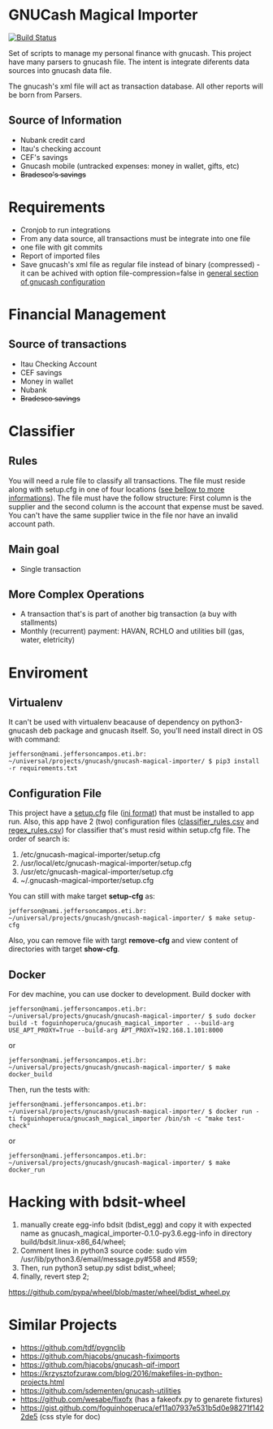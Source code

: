 # GNUCash Magical Importer

[![Build Status](https://travis-ci.org/foguinhoperuca/gnucash_magical_importer.svg?branch=master)](https://travis-ci.org/foguinhoperuca/gnucash_magical_importer)

Set of scripts to manage my personal finance with gnucash. This project have many parsers to gnucash file. The intent is integrate diferents data sources into gnucash data file.

The gnucash's xml file will act as transaction database. All other reports will be born from Parsers.

## Source of Information

* Nubank credit card
* Itau's checking account
* CEF's savings
* Gnucash mobile (untracked expenses: money in wallet, gifts, etc)
* ~~Bradesco's savings~~

# Requirements

* Cronjob to run integrations
* From any data source, all transactions must be integrate into one file
* one file with git commits
* Report of imported files
* Save gnucash's xml file as regular file instead of binary (compressed) - it can be achived with option file-compression=false in [general section of gnucash configuration](test/fixtures/gnucash.conf "Example configuration")

# Financial Management

## Source of transactions

* Itau Checking Account
* CEF savings
* Money in wallet
* Nubank
* ~~Bradesco savings~~

# Classifier

## Rules

You will need a rule file to classify all transactions. The file must reside along with setup.cfg in one of four locations ([see bellow to more informations](#configuration-file)). The file must have the follow structure: First column is the supplier and the second column is the account that expense must be saved. You can't have the same supplier twice in the file nor have an invalid account path.

## Main goal

* Single transaction

## More Complex Operations

* A transaction that's is part of another big transaction (a buy with stallments)
* Monthly (recurrent) payment: HAVAN, RCHLO and utilities bill (gas, water, eletricity)

# Enviroment

## Virtualenv

It can't be used with virtualenv beacause of dependency on python3-gnucash deb package and gnucash itself.
So, you'll need install direct in OS with command:
```
jefferson@nami.jeffersoncampos.eti.br: ~/universal/projects/gnucash/gnucash-magical-importer/ $ pip3 install -r requirements.txt
```

## Configuration File

This project have a [setup.cfg](../../setup.cfg) file ([ini format](https://docs.python.org/3/library/configparser.html "Offical doc.")) that must be installed to app run. Also, this app have 2 (two) configuration files ([classifier_rules.csv](../../classifier_rules.csv) and [regex_rules.csv](../../regex_rules.csv)) for classifier that's must resid within setup.cfg file. The order of search is:

1. /etc/gnucash-magical-importer/setup.cfg
2. /usr/local/etc/gnucash-magical-importer/setup.cfg
3. /usr/etc/gnucash-magical-importer/setup.cfg
4. ~/.gnucash-magical-importer/setup.cfg

You can still with make target **setup-cfg** as:

```shell
jefferson@nami.jeffersoncampos.eti.br: ~/universal/projects/gnucash/gnucash-magical-importer/ $ make setup-cfg
```

Also, you can remove file with targt **remove-cfg** and view content of directories with target **show-cfg**.

## Docker

For dev machine, you can use docker to development. Build docker with
```
jefferson@nami.jeffersoncampos.eti.br: ~/universal/projects/gnucash/gnucash-magical-importer/ $ sudo docker build -t foguinhoperuca/gnucash_magical_importer . --build-arg USE_APT_PROXY=True --build-arg APT_PROXY=192.168.1.101:8000
```
or
```
jefferson@nami.jeffersoncampos.eti.br: ~/universal/projects/gnucash/gnucash-magical-importer/ $ make docker_build
```

Then, run the tests with:

```
jefferson@nami.jeffersoncampos.eti.br: ~/universal/projects/gnucash/gnucash-magical-importer/ $ docker run -ti foguinhoperuca/gnucash_magical_importer /bin/sh -c "make test-check"
```
or
```
jefferson@nami.jeffersoncampos.eti.br: ~/universal/projects/gnucash/gnucash-magical-importer/ $ make docker_run
```

# Hacking with bdsit-wheel

1. manually create egg-info bdsit (bdist_egg) and copy it with expected name as gnucash_magical_importer-0.1.0-py3.6.egg-info in directory build/bdsit.linux-x86_64/wheel;
2. Comment lines in python3 source code: sudo vim /usr/lib/python3.6/email/message.py#558 and #559;
3. Then, run python3 setup.py sdist bdist_wheel;
4. finally, revert step 2;

https://github.com/pypa/wheel/blob/master/wheel/bdist_wheel.py

# Similar Projects

* https://github.com/tdf/pygnclib
* https://github.com/hjacobs/gnucash-fiximports
* https://github.com/hjacobs/gnucash-qif-import
* https://krzysztofzuraw.com/blog/2016/makefiles-in-python-projects.html
* https://github.com/sdementen/gnucash-utilities
* https://github.com/wesabe/fixofx (has a fakeofx.py to genarete fixtures)
* https://gist.github.com/foguinhoperuca/ef11a07937e531b5d0e98271f1422de5 (css style for doc)

